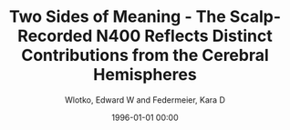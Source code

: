 ---
layout: post
title: Two Sides of Meaning - The Scalp-Recorded N400 Reflects Distinct Contributions from the Cerebral Hemispheres

date: 1996-01-01 00:00
author: Wlotko, Edward W and Federmeier, Kara D
tags: ["constraint","event-related potentials","event-related potentials"," n400"," language"," hemisphe","hemispheric asymmetry","hemispheric cooperation","hierarchical linear modeling","language","n400","predictability","sentential"]
journal: Frontiers in Psychology

link: https://doi.org/10.3389/fpsyg.2013.00181

year: 2013
---